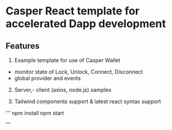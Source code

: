 # Casper React template for accelerated Dapp development

## Features
1. Example template for use of Casper Wallet 

- monitor state of Lock, Unlock, Connect, Disconnect
- global provider and events

2. Server,- client (axios, node.js) samples

3. Tailwind components support & latest react syntax support


'''
npm install
npm start

'''
